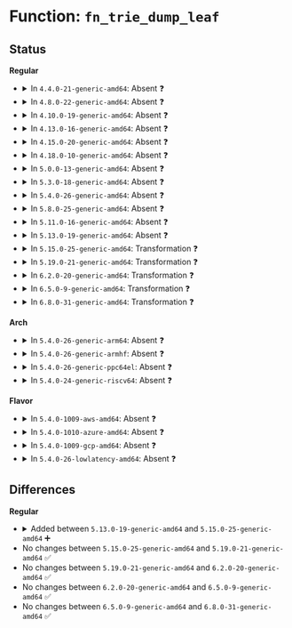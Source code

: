 # Function: <code>fn_trie_dump_leaf</code>

## Status
<b>Regular</b>
<ul>
<li>
<details>
<summary>In <code>4.4.0-21-generic-amd64</code>: Absent ❓</summary>

```json
{
  "name": "fn_trie_dump_leaf",
  "collision_type": "Unique Static",
  "inline_type": "Full",
  "funcs": [
    {
      "addr": 18446744071586845043,
      "name": "fn_trie_dump_leaf",
      "external": false,
      "loc": "net/ipv4/fib_trie.c:1897",
      "file": "net/ipv4/fib_trie.c",
      "inline": "not declared, inlined",
      "caller_inline": [
        "net/ipv4/fib_trie.c:fib_table_dump"
      ],
      "caller_func": []
    }
  ],
  "symbols": []
}
```
</details>
</li>
<li>
<details>
<summary>In <code>4.8.0-22-generic-amd64</code>: Absent ❓</summary>

```json
{
  "name": "fn_trie_dump_leaf",
  "collision_type": "Unique Static",
  "inline_type": "Full",
  "funcs": [
    {
      "addr": 18446744071587294755,
      "name": "fn_trie_dump_leaf",
      "external": false,
      "loc": "net/ipv4/fib_trie.c:1896",
      "file": "net/ipv4/fib_trie.c",
      "inline": "not declared, inlined",
      "caller_inline": [
        "net/ipv4/fib_trie.c:fib_table_dump"
      ],
      "caller_func": []
    }
  ],
  "symbols": []
}
```
</details>
</li>
<li>
<details>
<summary>In <code>4.10.0-19-generic-amd64</code>: Absent ❓</summary>

```json
{
  "name": "fn_trie_dump_leaf",
  "collision_type": "Unique Static",
  "inline_type": "Full",
  "funcs": [
    {
      "addr": 18446744071587496787,
      "name": "fn_trie_dump_leaf",
      "external": false,
      "loc": "net/ipv4/fib_trie.c:2068",
      "file": "net/ipv4/fib_trie.c",
      "inline": "not declared, inlined",
      "caller_inline": [
        "net/ipv4/fib_trie.c:fib_table_dump"
      ],
      "caller_func": []
    }
  ],
  "symbols": []
}
```
</details>
</li>
<li>
<details>
<summary>In <code>4.13.0-16-generic-amd64</code>: Absent ❓</summary>

```json
{
  "name": "fn_trie_dump_leaf",
  "collision_type": "Unique Static",
  "inline_type": "Full",
  "funcs": [
    {
      "addr": 18446744071587633836,
      "name": "fn_trie_dump_leaf",
      "external": false,
      "loc": "net/ipv4/fib_trie.c:1985",
      "file": "net/ipv4/fib_trie.c",
      "inline": "not declared, inlined",
      "caller_inline": [
        "net/ipv4/fib_trie.c:fib_table_dump"
      ],
      "caller_func": []
    }
  ],
  "symbols": []
}
```
</details>
</li>
<li>
<details>
<summary>In <code>4.15.0-20-generic-amd64</code>: Absent ❓</summary>

```json
{
  "name": "fn_trie_dump_leaf",
  "collision_type": "Unique Static",
  "inline_type": "Full",
  "funcs": [
    {
      "addr": 18446744071588158396,
      "name": "fn_trie_dump_leaf",
      "external": false,
      "loc": "net/ipv4/fib_trie.c:1981",
      "file": "net/ipv4/fib_trie.c",
      "inline": "not declared, inlined",
      "caller_inline": [
        "net/ipv4/fib_trie.c:fib_table_dump"
      ],
      "caller_func": []
    }
  ],
  "symbols": []
}
```
</details>
</li>
<li>
<details>
<summary>In <code>4.18.0-10-generic-amd64</code>: Absent ❓</summary>

```json
{
  "name": "fn_trie_dump_leaf",
  "collision_type": "Unique Static",
  "inline_type": "Full",
  "funcs": [
    {
      "addr": 18446744071588513466,
      "name": "fn_trie_dump_leaf",
      "external": false,
      "loc": "net/ipv4/fib_trie.c:2005",
      "file": "net/ipv4/fib_trie.c",
      "inline": "not declared, inlined",
      "caller_inline": [
        "net/ipv4/fib_trie.c:fib_table_dump"
      ],
      "caller_func": []
    }
  ],
  "symbols": []
}
```
</details>
</li>
<li>
<details>
<summary>In <code>5.0.0-13-generic-amd64</code>: Absent ❓</summary>

```json
{
  "name": "fn_trie_dump_leaf",
  "collision_type": "Unique Static",
  "inline_type": "Full",
  "funcs": [
    {
      "addr": 18446744071588708531,
      "name": "fn_trie_dump_leaf",
      "external": false,
      "loc": "net/ipv4/fib_trie.c:2014",
      "file": "net/ipv4/fib_trie.c",
      "inline": "not declared, inlined",
      "caller_inline": [
        "net/ipv4/fib_trie.c:fib_table_dump"
      ],
      "caller_func": []
    }
  ],
  "symbols": []
}
```
</details>
</li>
<li>
<details>
<summary>In <code>5.3.0-18-generic-amd64</code>: Absent ❓</summary>

```json
{
  "name": "fn_trie_dump_leaf",
  "collision_type": "Unique Static",
  "inline_type": "Full",
  "funcs": [
    {
      "addr": 18446744071589127199,
      "name": "fn_trie_dump_leaf",
      "external": false,
      "loc": "net/ipv4/fib_trie.c:2087",
      "file": "net/ipv4/fib_trie.c",
      "inline": "not declared, inlined",
      "caller_inline": [
        "net/ipv4/fib_trie.c:fib_table_dump"
      ],
      "caller_func": []
    }
  ],
  "symbols": []
}
```
</details>
</li>
<li>
<details>
<summary>In <code>5.4.0-26-generic-amd64</code>: Absent ❓</summary>

```json
{
  "name": "fn_trie_dump_leaf",
  "collision_type": "Unique Static",
  "inline_type": "Full",
  "funcs": [
    {
      "addr": 18446744071589351359,
      "name": "fn_trie_dump_leaf",
      "external": false,
      "loc": "net/ipv4/fib_trie.c:2087",
      "file": "net/ipv4/fib_trie.c",
      "inline": "not declared, inlined",
      "caller_inline": [
        "net/ipv4/fib_trie.c:fib_table_dump"
      ],
      "caller_func": []
    }
  ],
  "symbols": []
}
```
</details>
</li>
<li>
<details>
<summary>In <code>5.8.0-25-generic-amd64</code>: Absent ❓</summary>

```json
{
  "name": "fn_trie_dump_leaf",
  "collision_type": "Unique Static",
  "inline_type": "Selective",
  "funcs": [
    {
      "addr": 18446744071590320096,
      "name": "fn_trie_dump_leaf",
      "external": false,
      "loc": "net/ipv4/fib_trie.c:2220",
      "file": "net/ipv4/fib_trie.c",
      "inline": "not declared, inlined",
      "caller_inline": [],
      "caller_func": [
        "net/ipv4/fib_trie.c:fib_table_dump"
      ]
    }
  ],
  "symbols": [
    {
      "addr": 18446744071590320096,
      "name": "fn_trie_dump_leaf.isra.0",
      "section": ".text",
      "bind": "STB_LOCAL",
      "size": 529
    }
  ]
}
```
</details>
</li>
<li>
<details>
<summary>In <code>5.11.0-16-generic-amd64</code>: Absent ❓</summary>

```json
{
  "name": "fn_trie_dump_leaf",
  "collision_type": "Unique Static",
  "inline_type": "Selective",
  "funcs": [
    {
      "addr": 18446744071590373472,
      "name": "fn_trie_dump_leaf",
      "external": false,
      "loc": "net/ipv4/fib_trie.c:2211",
      "file": "net/ipv4/fib_trie.c",
      "inline": "not declared, inlined",
      "caller_inline": [],
      "caller_func": [
        "net/ipv4/fib_trie.c:fib_table_dump"
      ]
    }
  ],
  "symbols": [
    {
      "addr": 18446744071590373472,
      "name": "fn_trie_dump_leaf.isra.0",
      "section": ".text",
      "bind": "STB_LOCAL",
      "size": 529
    }
  ]
}
```
</details>
</li>
<li>
<details>
<summary>In <code>5.13.0-19-generic-amd64</code>: Absent ❓</summary>

```json
{
  "name": "fn_trie_dump_leaf",
  "collision_type": "Unique Static",
  "inline_type": "Selective",
  "funcs": [
    {
      "addr": 18446744071590288944,
      "name": "fn_trie_dump_leaf",
      "external": false,
      "loc": "net/ipv4/fib_trie.c:2248",
      "file": "net/ipv4/fib_trie.c",
      "inline": "not declared, inlined",
      "caller_inline": [],
      "caller_func": [
        "net/ipv4/fib_trie.c:fib_table_dump"
      ]
    }
  ],
  "symbols": [
    {
      "addr": 18446744071590288944,
      "name": "fn_trie_dump_leaf.isra.0",
      "section": ".text",
      "bind": "STB_LOCAL",
      "size": 536
    }
  ]
}
```
</details>
</li>
<li>
<details>
<summary>In <code>5.15.0-25-generic-amd64</code>: Transformation ❓</summary>

```c
int fn_trie_dump_leaf(struct key_vector * l, struct fib_table * tb, struct sk_buff * skb, struct netlink_callback * cb, struct fib_dump_filter * filter)
```

```json
{
  "name": "fn_trie_dump_leaf",
  "collision_type": "Unique Static",
  "inline_type": "No",
  "funcs": [
    {
      "addr": 0,
      "name": "fn_trie_dump_leaf",
      "external": false,
      "loc": "net/ipv4/fib_trie.c:2252",
      "file": "net/ipv4/fib_trie.c",
      "inline": "seen, unknown",
      "caller_inline": [],
      "caller_func": [
        "net/ipv4/fib_trie.c:fib_table_dump"
      ]
    }
  ],
  "symbols": [
    {
      "addr": 18446744071591073328,
      "name": "fn_trie_dump_leaf",
      "section": ".text",
      "bind": "STB_LOCAL",
      "size": 653
    },
    {
      "addr": 18446744071592727126,
      "name": "fn_trie_dump_leaf.cold",
      "section": ".text",
      "bind": "STB_LOCAL",
      "size": 258
    }
  ]
}
```
</details>
</li>
<li>
<details>
<summary>In <code>5.19.0-21-generic-amd64</code>: Transformation ❓</summary>

```c
int fn_trie_dump_leaf(struct key_vector * l, struct fib_table * tb, struct sk_buff * skb, struct netlink_callback * cb, struct fib_dump_filter * filter)
```

```json
{
  "name": "fn_trie_dump_leaf",
  "collision_type": "Unique Static",
  "inline_type": "No",
  "funcs": [
    {
      "addr": 0,
      "name": "fn_trie_dump_leaf",
      "external": false,
      "loc": "net/ipv4/fib_trie.c:2261",
      "file": "net/ipv4/fib_trie.c",
      "inline": "seen, unknown",
      "caller_inline": [],
      "caller_func": [
        "net/ipv4/fib_trie.c:fib_table_dump"
      ]
    }
  ],
  "symbols": [
    {
      "addr": 18446744071592722592,
      "name": "fn_trie_dump_leaf",
      "section": ".text",
      "bind": "STB_LOCAL",
      "size": 682
    },
    {
      "addr": 18446744071594613373,
      "name": "fn_trie_dump_leaf.cold",
      "section": ".text",
      "bind": "STB_LOCAL",
      "size": 210
    }
  ]
}
```
</details>
</li>
<li>
<details>
<summary>In <code>6.2.0-20-generic-amd64</code>: Transformation ❓</summary>

```c
int fn_trie_dump_leaf(struct key_vector * l, struct fib_table * tb, struct sk_buff * skb, struct netlink_callback * cb, struct fib_dump_filter * filter)
```

```json
{
  "name": "fn_trie_dump_leaf",
  "collision_type": "Unique Static",
  "inline_type": "No",
  "funcs": [
    {
      "addr": 0,
      "name": "fn_trie_dump_leaf",
      "external": false,
      "loc": "net/ipv4/fib_trie.c:2263",
      "file": "net/ipv4/fib_trie.c",
      "inline": "seen, unknown",
      "caller_inline": [],
      "caller_func": [
        "net/ipv4/fib_trie.c:fib_table_dump"
      ]
    }
  ],
  "symbols": [
    {
      "addr": 18446744071594593024,
      "name": "fn_trie_dump_leaf",
      "section": ".text",
      "bind": "STB_LOCAL",
      "size": 682
    },
    {
      "addr": 18446744071596348248,
      "name": "fn_trie_dump_leaf.cold",
      "section": ".text",
      "bind": "STB_LOCAL",
      "size": 210
    }
  ]
}
```
</details>
</li>
<li>
<details>
<summary>In <code>6.5.0-9-generic-amd64</code>: Transformation ❓</summary>

```c
int fn_trie_dump_leaf(struct key_vector * l, struct fib_table * tb, struct sk_buff * skb, struct netlink_callback * cb, struct fib_dump_filter * filter)
```

```json
{
  "name": "fn_trie_dump_leaf",
  "collision_type": "Unique Static",
  "inline_type": "No",
  "funcs": [
    {
      "addr": 0,
      "name": "fn_trie_dump_leaf",
      "external": false,
      "loc": "net/ipv4/fib_trie.c:2263",
      "file": "net/ipv4/fib_trie.c",
      "inline": "seen, unknown",
      "caller_inline": [],
      "caller_func": [
        "net/ipv4/fib_trie.c:fib_table_dump"
      ]
    }
  ],
  "symbols": [
    {
      "addr": 18446744071594984784,
      "name": "fn_trie_dump_leaf",
      "section": ".text",
      "bind": "STB_LOCAL",
      "size": 682
    },
    {
      "addr": 18446744071596877272,
      "name": "fn_trie_dump_leaf.cold",
      "section": ".text",
      "bind": "STB_LOCAL",
      "size": 210
    }
  ]
}
```
</details>
</li>
<li>
<details>
<summary>In <code>6.8.0-31-generic-amd64</code>: Transformation ❓</summary>

```c
int fn_trie_dump_leaf(struct key_vector * l, struct fib_table * tb, struct sk_buff * skb, struct netlink_callback * cb, struct fib_dump_filter * filter)
```

```json
{
  "name": "fn_trie_dump_leaf",
  "collision_type": "Unique Static",
  "inline_type": "No",
  "funcs": [
    {
      "addr": 0,
      "name": "fn_trie_dump_leaf",
      "external": false,
      "loc": "net/ipv4/fib_trie.c:2269",
      "file": "net/ipv4/fib_trie.c",
      "inline": "seen, unknown",
      "caller_inline": [],
      "caller_func": [
        "net/ipv4/fib_trie.c:fib_table_dump"
      ]
    }
  ],
  "symbols": [
    {
      "addr": 18446744071595797280,
      "name": "fn_trie_dump_leaf",
      "section": ".text",
      "bind": "STB_LOCAL",
      "size": 682
    },
    {
      "addr": 18446744071597801366,
      "name": "fn_trie_dump_leaf.cold",
      "section": ".text",
      "bind": "STB_LOCAL",
      "size": 210
    }
  ]
}
```
</details>
</li>
</ul>
<b>Arch</b>
<ul>
<li>
<details>
<summary>In <code>5.4.0-26-generic-arm64</code>: Absent ❓</summary>

```json
{
  "name": "fn_trie_dump_leaf",
  "collision_type": "Unique Static",
  "inline_type": "Full",
  "funcs": [
    {
      "addr": 18446603336502991740,
      "name": "fn_trie_dump_leaf",
      "external": false,
      "loc": "net/ipv4/fib_trie.c:2087",
      "file": "net/ipv4/fib_trie.c",
      "inline": "not declared, inlined",
      "caller_inline": [
        "net/ipv4/fib_trie.c:fib_table_dump"
      ],
      "caller_func": []
    }
  ],
  "symbols": []
}
```
</details>
</li>
<li>
<details>
<summary>In <code>5.4.0-26-generic-armhf</code>: Absent ❓</summary>

```json
{
  "name": "fn_trie_dump_leaf",
  "collision_type": "Unique Static",
  "inline_type": "Full",
  "funcs": [
    {
      "addr": 3235681572,
      "name": "fn_trie_dump_leaf",
      "external": false,
      "loc": "net/ipv4/fib_trie.c:2087",
      "file": "net/ipv4/fib_trie.c",
      "inline": "not declared, inlined",
      "caller_inline": [
        "net/ipv4/fib_trie.c:fib_table_dump"
      ],
      "caller_func": []
    }
  ],
  "symbols": []
}
```
</details>
</li>
<li>
<details>
<summary>In <code>5.4.0-26-generic-ppc64el</code>: Absent ❓</summary>

```json
{
  "name": "fn_trie_dump_leaf",
  "collision_type": "Unique Static",
  "inline_type": "Full",
  "funcs": [
    {
      "addr": 13835058055296679668,
      "name": "fn_trie_dump_leaf",
      "external": false,
      "loc": "net/ipv4/fib_trie.c:2087",
      "file": "net/ipv4/fib_trie.c",
      "inline": "not declared, inlined",
      "caller_inline": [
        "net/ipv4/fib_trie.c:fib_table_dump"
      ],
      "caller_func": []
    }
  ],
  "symbols": []
}
```
</details>
</li>
<li>
<details>
<summary>In <code>5.4.0-24-generic-riscv64</code>: Absent ❓</summary>

```json
{
  "name": "fn_trie_dump_leaf",
  "collision_type": "Unique Static",
  "inline_type": "Full",
  "funcs": [
    {
      "addr": 18446743936279068080,
      "name": "fn_trie_dump_leaf",
      "external": false,
      "loc": "net/ipv4/fib_trie.c:2087",
      "file": "net/ipv4/fib_trie.c",
      "inline": "not declared, inlined",
      "caller_inline": [
        "net/ipv4/fib_trie.c:fib_table_dump"
      ],
      "caller_func": []
    }
  ],
  "symbols": []
}
```
</details>
</li>
</ul>
<b>Flavor</b>
<ul>
<li>
<details>
<summary>In <code>5.4.0-1009-aws-amd64</code>: Absent ❓</summary>

```json
{
  "name": "fn_trie_dump_leaf",
  "collision_type": "Unique Static",
  "inline_type": "Full",
  "funcs": [
    {
      "addr": 18446744071588957535,
      "name": "fn_trie_dump_leaf",
      "external": false,
      "loc": "net/ipv4/fib_trie.c:2087",
      "file": "net/ipv4/fib_trie.c",
      "inline": "not declared, inlined",
      "caller_inline": [
        "net/ipv4/fib_trie.c:fib_table_dump"
      ],
      "caller_func": []
    }
  ],
  "symbols": []
}
```
</details>
</li>
<li>
<details>
<summary>In <code>5.4.0-1010-azure-amd64</code>: Absent ❓</summary>

```json
{
  "name": "fn_trie_dump_leaf",
  "collision_type": "Unique Static",
  "inline_type": "Full",
  "funcs": [
    {
      "addr": 18446744071588669471,
      "name": "fn_trie_dump_leaf",
      "external": false,
      "loc": "net/ipv4/fib_trie.c:2087",
      "file": "net/ipv4/fib_trie.c",
      "inline": "not declared, inlined",
      "caller_inline": [
        "net/ipv4/fib_trie.c:fib_table_dump"
      ],
      "caller_func": []
    }
  ],
  "symbols": []
}
```
</details>
</li>
<li>
<details>
<summary>In <code>5.4.0-1009-gcp-amd64</code>: Absent ❓</summary>

```json
{
  "name": "fn_trie_dump_leaf",
  "collision_type": "Unique Static",
  "inline_type": "Full",
  "funcs": [
    {
      "addr": 18446744071589393919,
      "name": "fn_trie_dump_leaf",
      "external": false,
      "loc": "net/ipv4/fib_trie.c:2087",
      "file": "net/ipv4/fib_trie.c",
      "inline": "not declared, inlined",
      "caller_inline": [
        "net/ipv4/fib_trie.c:fib_table_dump"
      ],
      "caller_func": []
    }
  ],
  "symbols": []
}
```
</details>
</li>
<li>
<details>
<summary>In <code>5.4.0-26-lowlatency-amd64</code>: Absent ❓</summary>

```json
{
  "name": "fn_trie_dump_leaf",
  "collision_type": "Unique Static",
  "inline_type": "Full",
  "funcs": [
    {
      "addr": 18446744071589437007,
      "name": "fn_trie_dump_leaf",
      "external": false,
      "loc": "net/ipv4/fib_trie.c:2087",
      "file": "net/ipv4/fib_trie.c",
      "inline": "not declared, inlined",
      "caller_inline": [
        "net/ipv4/fib_trie.c:fib_table_dump"
      ],
      "caller_func": []
    }
  ],
  "symbols": []
}
```
</details>
</li>
</ul>

## Differences
<b>Regular</b>
<ul>
<li>
<details>
<summary>Added between <code>5.13.0-19-generic-amd64</code> and <code>5.15.0-25-generic-amd64</code> ➕</summary>

```c
int fn_trie_dump_leaf(struct key_vector * l, struct fib_table * tb, struct sk_buff * skb, struct netlink_callback * cb, struct fib_dump_filter * filter)
```
</details>
</li>
<li>
No changes between <code>5.15.0-25-generic-amd64</code> and <code>5.19.0-21-generic-amd64</code> ✅
</li>
<li>
No changes between <code>5.19.0-21-generic-amd64</code> and <code>6.2.0-20-generic-amd64</code> ✅
</li>
<li>
No changes between <code>6.2.0-20-generic-amd64</code> and <code>6.5.0-9-generic-amd64</code> ✅
</li>
<li>
No changes between <code>6.5.0-9-generic-amd64</code> and <code>6.8.0-31-generic-amd64</code> ✅
</li>
</ul>
